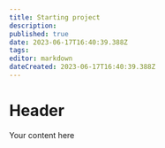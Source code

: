 ```yaml
---
title: Starting project
description: 
published: true
date: 2023-06-17T16:40:39.388Z
tags: 
editor: markdown
dateCreated: 2023-06-17T16:40:39.388Z
---
```


# Header
Your content here